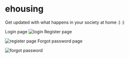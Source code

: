 # ehousing
Get updated with what happens in your society at home :)  :)


Login page
![login](https://user-images.githubusercontent.com/109733803/190849076-528c6896-3ce0-48e9-9e4e-2d25cbb6cb42.png)
Register page


![register page](https://user-images.githubusercontent.com/109733803/190849232-75bdd767-6181-475a-9a04-945b03b5f34b.png)
Forgot password page


![forgot password](https://user-images.githubusercontent.com/109733803/190849245-af539949-865a-4598-8b50-b2e0e174f411.png)
